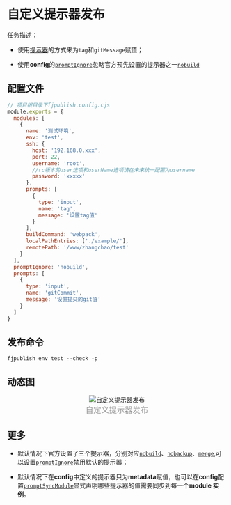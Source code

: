 # 自定义提示器发布

任务描述：

- 使用[提示器](/guide/use.html#p-prompt)的方式来为`tag`和`gitMessage`赋值；

- 使用**config**的[`promptIgnore`](/api/#promptignore)忽略官方预先设置的提示器之一[`nobuild`](/api/#nobuild)

## 配置文件

```js
// 项目根目录下fjpublish.config.cjs
module.exports = {
  modules: [
    {
      name: '测试环境',
      env: 'test',
      ssh: {
        host: '192.168.0.xxx',
        port: 22,
        username: 'root',
        //rc版本的user选项和userName选项请在未来统一配置为username
        password: 'xxxxx'
      },
      prompts: [
        {
          type: 'input',
          name: 'tag',
          message: '设置tag值'
        }
      ],
      buildCommand: 'webpack',
      localPathEntries: ['./example/'],
      remotePath: '/www/zhangchao/test'
    }
  ],
  promptIgnore: 'nobuild',
  prompts: [
    {
      type: 'input',
      name: 'gitCommit',
      message: '设置提交的git值'
    }
  ]
}
```

## 发布命令

```
fjpublish env test --check -p
```

## 动态图

<center>
   <img alt="自定义提示器发布" src="../assets/prompt.gif" />
</center>
<center><font color="#999" size=4>自定义提示器发布</font></center>

## 更多

- 默认情况下官方设置了三个提示器，分别对应[`nobuild`](/api.html#nobuild)、[`nobackup`](/api.html#nobackup)、[`merge`](/api.html#merge),可以设置[`promptIgnore`](/api.html#promptignore)禁用默认的提示器；

- 默认情况下在**config**中定义的提示器只为**metadata**赋值，也可以在**config**配置[`promptSyncModule`](/api.html#promptsyncmodule)显式声明哪些提示器的值需要同步到每一个**module 实例**。

